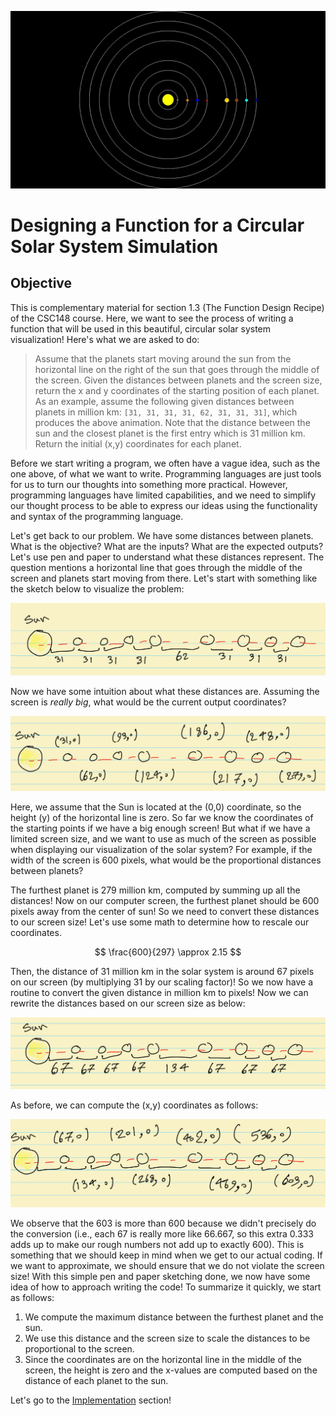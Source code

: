 ![Solar System Simulation](Figures/init_pos.jpg)

# Designing a Function for a Circular Solar System Simulation

## Objective

This is complementary material for section 1.3 (The Function Design Recipe) of the CSC148 course. Here, we want to see the process of writing a function that will be used in this beautiful, circular solar system visualization! Here's what we are asked to do:

> Assume that the planets start moving around the sun from the horizontal line on the right of the sun that goes through the middle of the screen. Given the distances between planets and the screen size, return the x and y coordinates of the starting position of each planet. As an example, assume the following given distances between planets in million km: `[31, 31, 31, 31, 62, 31, 31, 31]`, which produces the above animation. Note that the distance between the sun and the closest planet is the first entry which is 31 million km. Return the initial (x,y) coordinates for each planet.

Before we start writing a program, we often have a vague idea, such as the one above, of what we want to write. Programming languages are just tools for us to turn our thoughts into something more practical. However, programming languages have limited capabilities, and we need to simplify our thought process to be able to express our ideas using the functionality and syntax of the programming language.

Let's get back to our problem. We have some distances between planets. What is the objective? What are the inputs? What are the expected outputs? Let's use pen and paper to understand what these distances represent. The question mentions a horizontal line that goes through the middle of the screen and planets start moving from there. Let's start with something like the sketch below to visualize the problem:

![Figure Sketch](Figures/sketch1.jpeg)

Now we have some intuition about what these distances are. Assuming the screen is _really big_, what would be the current output coordinates?

![Figure Sketch](Figures/sketch2.jpeg)

Here, we assume that the Sun is located at the (0,0) coordinate, so the height (y) of the horizontal line is zero. So far we know the coordinates of the starting points if we have a big enough screen! But what if we have a limited screen size, and we want to use as much of the screen as possible when displaying our visualization of the solar system? For example, if the width of the screen is 600 pixels, what would be the proportional distances between planets?

The furthest planet is 279 million km, computed by summing up all the distances! Now on our computer screen, the furthest planet should be 600 pixels away from the center of sun! So we need to convert these distances to our screen size! Let's use some math to determine how to rescale our coordinates.

$$
\frac{600}{297} \approx 2.15
$$

Then, the distance of 31 million km in the solar system is around 67 pixels on our screen (by multiplying 31 by our scaling factor)! So we now have a routine to convert the given distance in million km to pixels! Now we can rewrite the distances based on our screen size as below:

![Figure Sketch](Figures/sketch3.jpeg)

As before, we can compute the (x,y) coordinates as follows:

![Figure Sketch](Figures/sketch4.jpeg)

We observe that the 603 is more than 600 because we didn't precisely do the conversion (i.e., each 67 is really more like 66.667, so this extra 0.333 adds up to make our rough numbers not add up to exactly 600). This is something that we should keep in mind when we get to our actual coding. If we want to approximate, we should ensure that we do not violate the screen size! With this simple pen and paper sketching done, we now have some idea of how to approach writing the code! To summarize it quickly, we start as follows:

1. We compute the maximum distance between the furthest planet and the sun.
2. We use this distance and the screen size to scale the distances to be proportional to the screen.
3. Since the coordinates are on the horizontal line in the middle of the screen, the height is zero and the x-values are computed based on the distance of each planet to the sun.

Let's go to the [Implementation](../Implementation/README.md) section!
